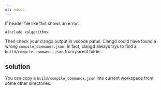 ```yaml
---
os: macos
---
```


If header file like this shows an error:

```
#include <algorithm>
```

Then check your clangd output in vscode panel. Clangd could have found a wrong `compile_commands.json`. In fact, clangd always trys to find a `build/compile_commands.json` from parent folder.

## solution

You can copy a `build/compile_commands.json` into current workspace from some other directories.

